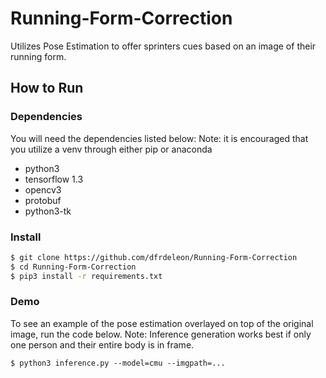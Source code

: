 # Running-Form-Correction
Utilizes Pose Estimation to offer sprinters cues based on an image of their running form.

## How to Run

### Dependencies
You will need the dependencies listed below:
Note: it is encouraged that you utilize a venv through either pip or anaconda
- python3
- tensorflow 1.3
- opencv3
- protobuf
- python3-tk

### Install
```bash
$ git clone https://github.com/dfrdeleon/Running-Form-Correction
$ cd Running-Form-Correction
$ pip3 install -r requirements.txt
```

### Demo

To see an example of the pose estimation overlayed on top of the original image, run the code below. 
Note: Inference generation works best if only one person and their entire body is in frame.

```
$ python3 inference.py --model=cmu --imgpath=...
```
